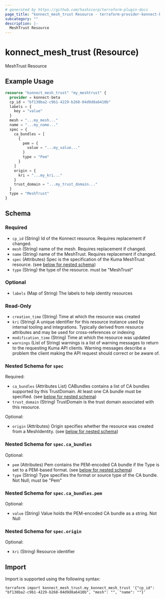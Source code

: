 ```yaml
---
# generated by https://github.com/hashicorp/terraform-plugin-docs
page_title: "konnect_mesh_trust Resource - terraform-provider-konnect-beta"
subcategory: ""
description: |-
  MeshTrust Resource
---
```


# konnect_mesh_trust (Resource)

MeshTrust Resource

## Example Usage

```terraform
resource "konnect_mesh_trust" "my_meshtrust" {
  provider = konnect-beta
  cp_id = "bf138ba2-c9b1-4229-b268-04d9d8a6410b"
  labels = {
    key = "value"
  }
  mesh = "...my_mesh..."
  name = "...my_name..."
  spec = {
    ca_bundles = [
      {
        pem = {
          value = "...my_value..."
        }
        type = "Pem"
      }
    ]
    origin = {
      kri = "...my_kri..."
    }
    trust_domain = "...my_trust_domain..."
  }
  type = "MeshTrust"
}
```

<!-- schema generated by tfplugindocs -->
## Schema

### Required

- `cp_id` (String) Id of the Konnect resource. Requires replacement if changed.
- `mesh` (String) name of the mesh. Requires replacement if changed.
- `name` (String) name of the MeshTrust. Requires replacement if changed.
- `spec` (Attributes) Spec is the specification of the Kuma MeshTrust resource. (see [below for nested schema](#nestedatt--spec))
- `type` (String) the type of the resource. must be "MeshTrust"

### Optional

- `labels` (Map of String) The labels to help identity resources

### Read-Only

- `creation_time` (String) Time at which the resource was created
- `kri` (String) A unique identifier for this resource instance used by internal tooling and integrations. Typically derived from resource attributes and may be used for cross-references or indexing
- `modification_time` (String) Time at which the resource was updated
- `warnings` (List of String) warnings is a list of warning messages to return to the requesting Kuma API clients.
Warning messages describe a problem the client making the API request should correct or be aware of.

<a id="nestedatt--spec"></a>
### Nested Schema for `spec`

Required:

- `ca_bundles` (Attributes List) CABundles contains a list of CA bundles supported by this TrustDomain.
At least one CA bundle must be specified. (see [below for nested schema](#nestedatt--spec--ca_bundles))
- `trust_domain` (String) TrustDomain is the trust domain associated with this resource.

Optional:

- `origin` (Attributes) Origin specifies whether the resource was created from a MeshIdentity. (see [below for nested schema](#nestedatt--spec--origin))

<a id="nestedatt--spec--ca_bundles"></a>
### Nested Schema for `spec.ca_bundles`

Optional:

- `pem` (Attributes) Pem contains the PEM-encoded CA bundle if the Type is set to a PEM-based format. (see [below for nested schema](#nestedatt--spec--ca_bundles--pem))
- `type` (String) Type specifies the format or source type of the CA bundle. Not Null; must be "Pem"

<a id="nestedatt--spec--ca_bundles--pem"></a>
### Nested Schema for `spec.ca_bundles.pem`

Optional:

- `value` (String) Value holds the PEM-encoded CA bundle as a string. Not Null



<a id="nestedatt--spec--origin"></a>
### Nested Schema for `spec.origin`

Optional:

- `kri` (String) Resource identifier

## Import

Import is supported using the following syntax:

```shell
terraform import konnect_mesh_trust.my_konnect_mesh_trust '{"cp_id": "bf138ba2-c9b1-4229-b268-04d9d8a6410b", "mesh": "", "name": ""}'
```
